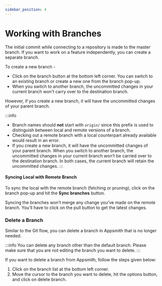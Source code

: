 ```yaml
---
sidebar_position: 4
---
```

# Working with Branches

The initial commit while connecting to a repository is made to the master branch. If you want to work on a feature independently, you can create a separate branch.

To create a new branch -

* Click on the branch button at the bottom left corner. You can switch to an existing branch or create a new one from the branch pop-up.
* When you switch to another branch, the uncommitted changes in your current branch won’t carry over to the destination branch.

However, if you create a new branch, it will have the uncommitted changes of your parent branch.

:::info
* Branch names should **not** start with `origin/` since this prefix is used to distinguish between local and remote versions of a branch.
* Checking out a remote branch with a local counterpart already available would result in an error.
* If you create a new branch, it will have the uncommitted changes of your parent branch. When you switch to another branch, the uncommitted changes in your current branch won’t be carried over to the destination branch. In both cases, the current branch will retain the uncommitted changes.
:::

#### Syncing Local with Remote Branch

To sync the local with the remote branch (fetching or pruning), click on the branch pop-up and hit the **Sync branches** button.

<!-- ![](</img/Git\_sync\_syc branches.gif>) -->

Syncing the branches won’t merge any change you’ve made on the remote branch. You’ll have to click on the pull button to get the latest changes.

### Delete a Branch

Similar to the Git flow, you can delete a branch in Appsmith that is no longer needed.&#x20;

:::info
You can delete any branch other than the default branch. Please make sure that you are not editing the branch you want to delete.&#x20;
:::

If you want to delete a branch from Appsmith, follow the steps given below:&#x20;

1. Click on the branch list at the bottom left corner.&#x20;
2. Move the cursor to the branch you want to delete, hit the options button, and click on delete branch.


 <object data="https://www.youtube.com/embed/Ww6cpZEkSqs" width='860px' height='515px'></object> 